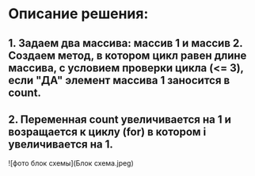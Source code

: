# Описание решения:
## 1. Задаем два массива: массив 1 и массив 2. Создаем метод, в котором цикл равен длине массива, с условием проверки цикла (<= 3), если "ДА" элемент массива 1 заносится в count.
## 2. Переменная сount увеличивается на 1 и возращается к циклу (for) в котором i увеличивается на 1.
![фото блок схемы](Блок схема.jpeg)
